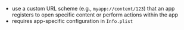 - use a custom URL scheme (e.g., `myapp://content/123`) that an app registers to open specific content or perform actions within the app
- requires app-specific configuration in `Info.plist`
